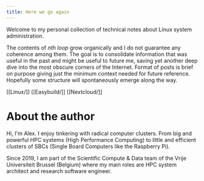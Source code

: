 ```yaml
---
title: Here we go again
---
```


Welcome to my personal collection of technical notes about Linux system
administration.

The contents of *nth loop* grow organically and I do not guarantee any
coherence among them. The goal is to consolidate information that was useful in
the past and might be useful to future me, saving yet another deep dive into
the most obscure corners of the Internet. Format of posts is brief on purpose
giving just the minimum context needed for future reference. Hopefully some
structure will spontaneously emerge along the way.

[[Linux/]]
[[Easybuild/]]
[[Nextcloud/]]

# About the author

Hi, I'm Alex. I enjoy tinkering with radical computer clusters. From big and
powerful HPC systems (High Performance Computing) to little and efficient
clusters of SBCs (Single Board Computers like the Raspberry Pi).

Since 2019, I am part of the Scientific Compute & Data team of the Vrije
Universiteit Brussel (Belgium) where my main roles are HPC system architect and
research software engineer.

